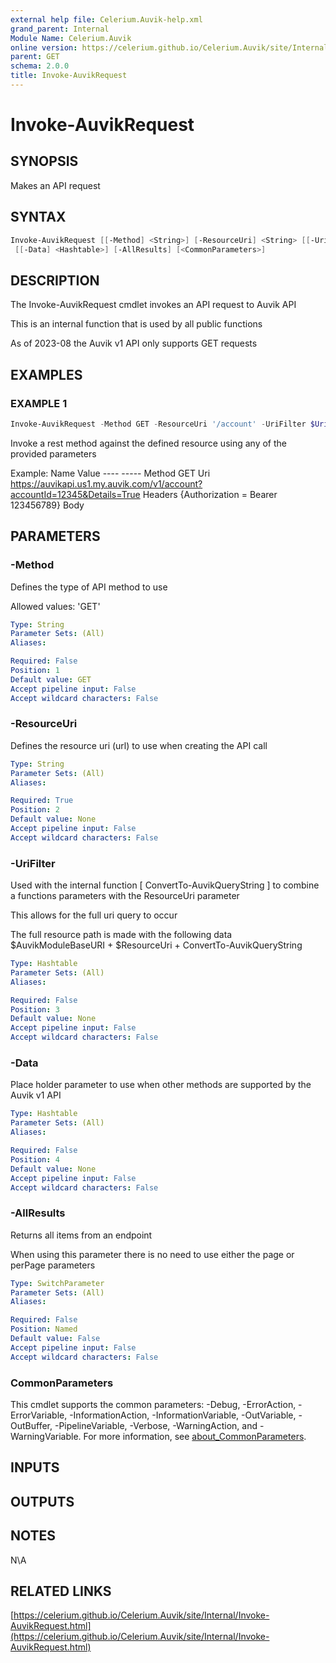 ```yaml
---
external help file: Celerium.Auvik-help.xml
grand_parent: Internal
Module Name: Celerium.Auvik
online version: https://celerium.github.io/Celerium.Auvik/site/Internal/Invoke-AuvikRequest.html
parent: GET
schema: 2.0.0
title: Invoke-AuvikRequest
---
```


# Invoke-AuvikRequest

## SYNOPSIS
Makes an API request

## SYNTAX

```powershell
Invoke-AuvikRequest [[-Method] <String>] [-ResourceUri] <String> [[-UriFilter] <Hashtable>]
 [[-Data] <Hashtable>] [-AllResults] [<CommonParameters>]
```

## DESCRIPTION
The Invoke-AuvikRequest cmdlet invokes an API request to Auvik API

This is an internal function that is used by all public functions

As of 2023-08 the Auvik v1 API only supports GET requests

## EXAMPLES

### EXAMPLE 1
```powershell
Invoke-AuvikRequest -Method GET -ResourceUri '/account' -UriFilter $UriFilter
```

Invoke a rest method against the defined resource using any of the provided parameters

Example:
    Name                           Value
    ----                           -----
    Method                         GET
    Uri                            https://auvikapi.us1.my.auvik.com/v1/account?accountId=12345&Details=True
    Headers                        {Authorization = Bearer 123456789}
    Body

## PARAMETERS

### -Method
Defines the type of API method to use

Allowed values:
'GET'

```yaml
Type: String
Parameter Sets: (All)
Aliases:

Required: False
Position: 1
Default value: GET
Accept pipeline input: False
Accept wildcard characters: False
```

### -ResourceUri
Defines the resource uri (url) to use when creating the API call

```yaml
Type: String
Parameter Sets: (All)
Aliases:

Required: True
Position: 2
Default value: None
Accept pipeline input: False
Accept wildcard characters: False
```

### -UriFilter
Used with the internal function \[ ConvertTo-AuvikQueryString \] to combine
a functions parameters with the ResourceUri parameter

This allows for the full uri query to occur

The full resource path is made with the following data
$AuvikModuleBaseURI + $ResourceUri + ConvertTo-AuvikQueryString

```yaml
Type: Hashtable
Parameter Sets: (All)
Aliases:

Required: False
Position: 3
Default value: None
Accept pipeline input: False
Accept wildcard characters: False
```

### -Data
Place holder parameter to use when other methods are supported
by the Auvik v1 API

```yaml
Type: Hashtable
Parameter Sets: (All)
Aliases:

Required: False
Position: 4
Default value: None
Accept pipeline input: False
Accept wildcard characters: False
```

### -AllResults
Returns all items from an endpoint

When using this parameter there is no need to use either the page or perPage
parameters

```yaml
Type: SwitchParameter
Parameter Sets: (All)
Aliases:

Required: False
Position: Named
Default value: False
Accept pipeline input: False
Accept wildcard characters: False
```

### CommonParameters
This cmdlet supports the common parameters: -Debug, -ErrorAction, -ErrorVariable, -InformationAction, -InformationVariable, -OutVariable, -OutBuffer, -PipelineVariable, -Verbose, -WarningAction, and -WarningVariable. For more information, see [about_CommonParameters](http://go.microsoft.com/fwlink/?LinkID=113216).

## INPUTS

## OUTPUTS

## NOTES
N\A

## RELATED LINKS

[https://celerium.github.io/Celerium.Auvik/site/Internal/Invoke-AuvikRequest.html](https://celerium.github.io/Celerium.Auvik/site/Internal/Invoke-AuvikRequest.html)

